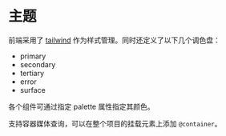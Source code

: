 # 主题

前端采用了 [tailwind](https://tailwindcss.com/) 作为样式管理。同时还定义了以下几个调色盘：

- primary
- secondary
- tertiary
- error
- surface

各个组件可通过指定 palette 属性指定其颜色。

支持容器媒体查询，可以在整个项目的挂载元素上添加 `@container`。
